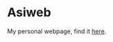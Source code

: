 # Asiweb
My personal webpage, find it [here](https://asicoderofficial.github.io/asiweb.github.io/).
